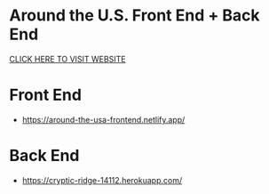 # Around the U.S. Front End + Back End

[CLICK HERE TO VISIT WEBSITE](https://around-the-usa-frontend.netlify.app/)

# Front End

- https://around-the-usa-frontend.netlify.app/

# Back End

- https://cryptic-ridge-14112.herokuapp.com/
